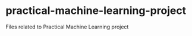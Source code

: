 practical-machine-learning-project
==================================

Files related to Practical Machine Learning project
